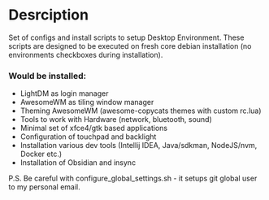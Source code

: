 # Desrciption

Set of configs and install scripts to setup Desktop Environment. These scripts are designed to be executed on fresh core
debian installation (no environments checkboxes during installation).

### Would be installed:

+ LightDM as login manager
+ AwesomeWM as tiling window manager
+ Theming AwesomeWM (awesome-copycats themes with custom rc.lua)
+ Tools to work with Hardware (network, bluetooth, sound)
+ Minimal set of xfce4/gtk based applications
+ Configuration of touchpad and backlight
+ Installation various dev tools (Intellij IDEA, Java/sdkman, NodeJS/nvm, Docker etc.)
+ Installation of Obsidian and insync

P.S. Be careful with configure_global_settings.sh - it setups git global user to my personal email.
